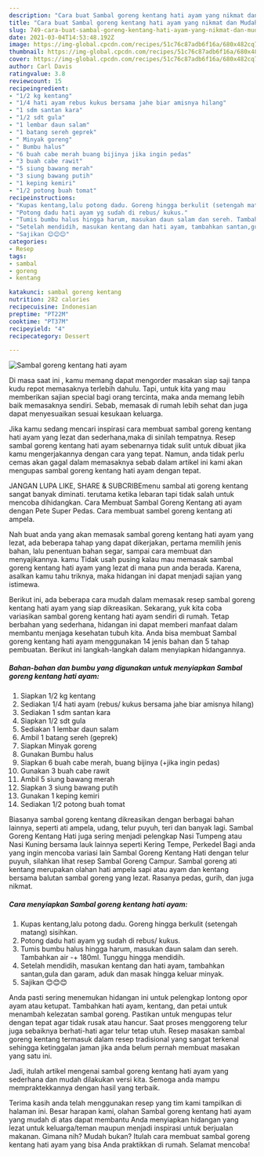 ```yaml
---
description: "Cara buat Sambal goreng kentang hati ayam yang nikmat dan Mudah Dibuat"
title: "Cara buat Sambal goreng kentang hati ayam yang nikmat dan Mudah Dibuat"
slug: 749-cara-buat-sambal-goreng-kentang-hati-ayam-yang-nikmat-dan-mudah-dibuat
date: 2021-03-04T14:53:48.192Z
image: https://img-global.cpcdn.com/recipes/51c76c87adb6f16a/680x482cq70/sambal-goreng-kentang-hati-ayam-foto-resep-utama.jpg
thumbnail: https://img-global.cpcdn.com/recipes/51c76c87adb6f16a/680x482cq70/sambal-goreng-kentang-hati-ayam-foto-resep-utama.jpg
cover: https://img-global.cpcdn.com/recipes/51c76c87adb6f16a/680x482cq70/sambal-goreng-kentang-hati-ayam-foto-resep-utama.jpg
author: Carl Davis
ratingvalue: 3.8
reviewcount: 15
recipeingredient:
- "1/2 kg kentang"
- "1/4 hati ayam rebus kukus bersama jahe biar amisnya hilang"
- "1 sdm santan kara"
- "1/2 sdt gula"
- "1 lembar daun salam"
- "1 batang sereh geprek"
- " Minyak goreng"
- " Bumbu halus"
- "6 buah cabe merah buang bijinya jika ingin pedas"
- "3 buah cabe rawit"
- "5 siung bawang merah"
- "3 siung bawang putih"
- "1 keping kemiri"
- "1/2 potong buah tomat"
recipeinstructions:
- "Kupas kentang,lalu potong dadu. Goreng hingga berkulit (setengah matang) sisihkan."
- "Potong dadu hati ayam yg sudah di rebus/ kukus."
- "Tumis bumbu halus hingga harum, masukan daun salam dan sereh. Tambahkan air -+ 180ml. Tunggu hingga mendidih."
- "Setelah mendidih, masukan kentang dan hati ayam, tambahkan santan,gula dan garam, aduk dan masak hingga keluar minyak."
- "Sajikan 😊😊😊"
categories:
- Resep
tags:
- sambal
- goreng
- kentang

katakunci: sambal goreng kentang 
nutrition: 282 calories
recipecuisine: Indonesian
preptime: "PT22M"
cooktime: "PT37M"
recipeyield: "4"
recipecategory: Dessert

---
```



![Sambal goreng kentang hati ayam](https://img-global.cpcdn.com/recipes/51c76c87adb6f16a/680x482cq70/sambal-goreng-kentang-hati-ayam-foto-resep-utama.jpg)

Di masa  saat ini , kamu memang dapat mengorder masakan siap saji tanpa kudu repot memasaknya terlebih dahulu. Tapi, untuk kita yang mau memberikan sajian special bagi orang tercinta, maka anda memang lebih baik memasaknya sendiri. Sebab, memasak di rumah lebih sehat dan juga dapat menyesuaikan sesuai kesukaan keluarga.

Jika kamu sedang mencari inspirasi cara membuat sambal goreng kentang hati ayam yang lezat dan sederhana,maka di sinilah tempatnya. Resep sambal goreng kentang hati ayam  sebenarnya tidak sulit untuk dibuat jika kamu mengerjakannya dengan cara yang tepat. Namun, anda tidak perlu cemas akan gagal dalam memasaknya 
sebab dalam artikel ini kami akan mengupas sambal goreng kentang hati ayam dengan tepat.  

JANGAN LUPA LIKE, SHARE &amp; SUBCRIBEmenu sambal ati goreng kentang sangat banyak diminati. terutama ketika lebaran tapi tidak salah untuk mencoba dihidangkan. Cara Membuat Sambal Goreng Kentang ati ayam dengan Pete Super Pedas. Cara membuat sambel goreng kentang ati ampela.

Nah buat anda yang akan memasak sambal goreng kentang hati ayam yang lezat, ada beberapa tahap yang dapat dikerjakan, pertama memilih jenis bahan, lalu penentuan bahan segar, sampai cara membuat dan menyajikannya. kamu Tidak usah pusing kalau mau memasak sambal goreng kentang hati ayam yang lezat di mana pun anda berada. Karena, asalkan kamu  tahu triknya, maka hidangan ini dapat menjadi sajian yang istimewa.

Berikut ini, ada beberapa cara mudah dalam memasak resep sambal goreng kentang hati ayam yang siap dikreasikan. Sekarang, yuk kita coba variasikan sambal goreng kentang hati ayam sendiri di rumah. Tetap berbahan yang sederhana, hidangan ini dapat memberi manfaat dalam membantu menjaga kesehatan tubuh kita. Anda bisa membuat Sambal goreng kentang hati ayam menggunakan 14 jenis bahan dan 5 tahap pembuatan. Berikut ini langkah-langkah dalam menyiapkan hidangannya.

<!--inarticleads1-->

##### Bahan-bahan dan bumbu yang digunakan untuk menyiapkan Sambal goreng kentang hati ayam:

1. Siapkan 1/2 kg kentang
1. Sediakan 1/4 hati ayam (rebus/ kukus bersama jahe biar amisnya hilang)
1. Sediakan 1 sdm santan kara
1. Siapkan 1/2 sdt gula
1. Sediakan 1 lembar daun salam
1. Ambil 1 batang sereh (geprek)
1. Siapkan  Minyak goreng
1. Gunakan  Bumbu halus
1. Siapkan 6 buah cabe merah, buang bijinya (+jika ingin pedas)
1. Gunakan 3 buah cabe rawit
1. Ambil 5 siung bawang merah
1. Siapkan 3 siung bawang putih
1. Gunakan 1 keping kemiri
1. Sediakan 1/2 potong buah tomat


Biasanya sambal goreng kentang dikreasikan dengan berbagai bahan lainnya, seperti ati ampela, udang, telur puyuh, teri dan banyak lagi. Sambal Goreng Kentang Hati juga sering menjadi pelengkap Nasi Tumpeng atau Nasi Kuning bersama lauk lainnya seperti Kering Tempe, Perkedel Bagi anda yang ingin mencoba variasi lain Sambal Goreng Kentang Hati dengan telur puyuh, silahkan lihat resep Sambal Goreng Campur. Sambal goreng ati kentang merupakan olahan hati ampela sapi atau ayam dan kentang bersama balutan sambal goreng yang lezat. Rasanya pedas, gurih, dan juga nikmat. 

<!--inarticleads2-->

##### Cara menyiapkan Sambal goreng kentang hati ayam:

1. Kupas kentang,lalu potong dadu. Goreng hingga berkulit (setengah matang) sisihkan.
1. Potong dadu hati ayam yg sudah di rebus/ kukus.
1. Tumis bumbu halus hingga harum, masukan daun salam dan sereh. Tambahkan air -+ 180ml. Tunggu hingga mendidih.
1. Setelah mendidih, masukan kentang dan hati ayam, tambahkan santan,gula dan garam, aduk dan masak hingga keluar minyak.
1. Sajikan 😊😊😊


Anda pasti sering menemukan hidangan ini untuk pelengkap lontong opor ayam atau ketupat. Tambahkan hati ayam, kentang, dan petai untuk menambah kelezatan sambal goreng. Pastikan untuk mengupas telur dengan tepat agar tidak rusak atau hancur. Saat proses menggoreng telur juga sebaiknya berhati-hati agar telur tetap utuh. Resep masakan sambal goreng kentang termasuk dalam resep tradisional yang sangat terkenal sehingga ketinggalan jaman jika anda belum pernah membuat masakan yang satu ini. 

Jadi, itulah artikel mengenai  sambal goreng kentang hati ayam  yang sederhana dan mudah dilakukan versi kita. Semoga anda mampu mempraktekkannya dengan hasil yang terbaik. 

Terima kasih anda telah menggunakan resep yang tim kami tampilkan di halaman ini. Besar harapan kami, olahan  Sambal goreng kentang hati ayam yang mudah di atas dapat membantu Anda menyiapkan hidangan yang lezat untuk keluarga/teman maupun menjadi inspirasi untuk berjualan makanan. Gimana nih? Mudah bukan? Itulah cara membuat sambal goreng kentang hati ayam yang bisa Anda praktikkan di rumah. Selamat mencoba!

